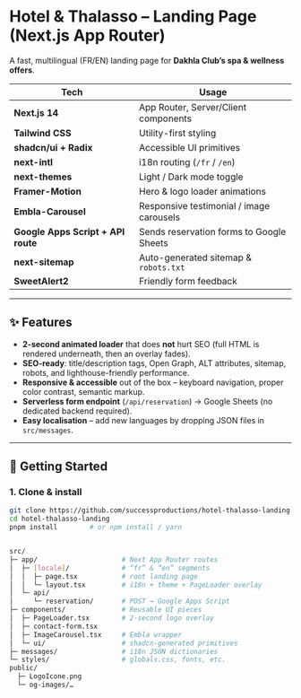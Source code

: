 # Hotel & Thalasso – Landing Page (Next.js App Router)

A fast, multilingual (FR/EN) landing page for **Dakhla Club’s spa & wellness offers**.

| Tech | Usage |
|------|-------|
| **Next.js 14** | App Router, Server/Client components |
| **Tailwind CSS** | Utility-first styling |
| **shadcn/ui + Radix** | Accessible UI primitives |
| **next-intl** | i18n routing (`/fr` / `/en`) |
| **next-themes** | Light / Dark mode toggle |
| **Framer-Motion** | Hero & logo loader animations |
| **Embla-Carousel** | Responsive testimonial / image carousels |
| **Google Apps Script + API route** | Sends reservation forms to Google Sheets |
| **next-sitemap** | Auto-generated sitemap & `robots.txt` |
| **SweetAlert2** | Friendly form feedback |

---

## ✨ Features

- **2-second animated loader** that does **not** hurt SEO (full HTML is rendered underneath, then an overlay fades).
- **SEO-ready**: title/description tags, Open Graph, ALT attributes, sitemap, robots, and lighthouse-friendly performance.
- **Responsive & accessible** out of the box – keyboard navigation, proper color contrast, semantic markup.
- **Serverless form endpoint** (`/api/reservation`) → Google Sheets (no dedicated backend required).
- **Easy localisation** – add new languages by dropping JSON files in `src/messages`.

---

## 🔧 Getting Started

### 1. Clone & install

```bash
git clone https://github.com/successproductions/hotel-thalasso-landing.git
cd hotel-thalasso-landing
pnpm install        # or npm install / yarn


src/
├─ app/                     # Next App Router routes
│  ├─ [locale]/             # “fr” & “en” segments
│  │  ├─ page.tsx           # root landing page
│  │  └─ layout.tsx         # i18n + theme + PageLoader overlay
│  └─ api/
│     └─ reservation/       # POST → Google Apps Script
├─ components/              # Reusable UI pieces
│  ├─ PageLoader.tsx        # 2-second logo overlay
│  ├─ contact-form.tsx
│  ├─ ImageCarousel.tsx     # Embla wrapper
│  └─ ui/                   # shadcn-generated primitives
├─ messages/                # i18n JSON dictionaries
└─ styles/                  # globals.css, fonts, etc.
public/
  ├─ LogoIcone.png
  └─ og-images/…
